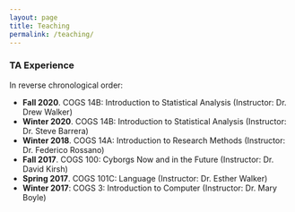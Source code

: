 ```yaml
---
layout: page
title: Teaching
permalink: /teaching/
---
```


### TA Experience

In reverse chronological order:

- **Fall 2020**. COGS 14B: Introduction to Statistical Analysis (Instructor: Dr. Drew Walker)  
- **Winter 2020**. COGS 14B: Introduction to Statistical Analysis (Instructor: Dr. Steve Barrera)  
- **Winter 2018**. COGS 14A: Introduction to Research Methods (Instructor: Dr. Federico Rossano)   
- **Fall 2017**. COGS 100: Cyborgs Now and in the Future (Instructor: Dr. David Kirsh)   
- **Spring 2017**. COGS 101C: Language (Instructor: Dr. Esther Walker)  
- **Winter 2017**: COGS 3: Introduction to Computer (Instructor: Dr. Mary Boyle)    